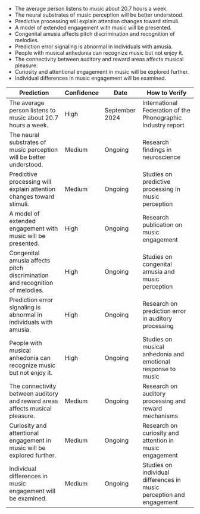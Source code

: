 - The average person listens to music about 20.7 hours a week.
- The neural substrates of music perception will be better understood.
- Predictive processing will explain attention changes toward stimuli.
- A model of extended engagement with music will be presented.
- Congenital amusia affects pitch discrimination and recognition of melodies.
- Prediction error signaling is abnormal in individuals with amusia.
- People with musical anhedonia can recognize music but not enjoy it.
- The connectivity between auditory and reward areas affects musical pleasure.
- Curiosity and attentional engagement in music will be explored further.
- Individual differences in music engagement will be examined.

| Prediction                                                                                               | Confidence | Date          | How to Verify                                                      |
|---------------------------------------------------------------------------------------------------------|------------|---------------|-------------------------------------------------------------------|
| The average person listens to music about 20.7 hours a week.                                          | High       | September 2024| International Federation of the Phonographic Industry report      |
| The neural substrates of music perception will be better understood.                                   | Medium     | Ongoing       | Research findings in neuroscience                                 |
| Predictive processing will explain attention changes toward stimuli.                                    | Medium     | Ongoing       | Studies on predictive processing in music perception              |
| A model of extended engagement with music will be presented.                                           | High       | Ongoing       | Research publication on music engagement                          |
| Congenital amusia affects pitch discrimination and recognition of melodies.                            | High       | Ongoing       | Studies on congenital amusia and music perception                |
| Prediction error signaling is abnormal in individuals with amusia.                                     | High       | Ongoing       | Research on prediction error in auditory processing               |
| People with musical anhedonia can recognize music but not enjoy it.                                   | High       | Ongoing       | Studies on musical anhedonia and emotional response to music     |
| The connectivity between auditory and reward areas affects musical pleasure.                            | Medium     | Ongoing       | Research on auditory processing and reward mechanisms             |
| Curiosity and attentional engagement in music will be explored further.                                 | Medium     | Ongoing       | Research on curiosity and attention in music engagement           |
| Individual differences in music engagement will be examined.                                           | Medium     | Ongoing       | Studies on individual differences in music perception and engagement|
